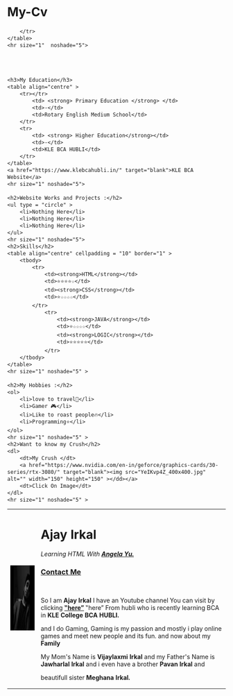# My-Cv

<!DOCTYPE html>
<html lang="en">
<head>
    <meta charset="UTF-8">
    <meta name="viewport" content="width=device-width, initial-scale=1.0">
    <title>☆My Personal Website☆</title>
</head>
<body>
    <table cellspacing="20" >
        <tr>
            <td><img src="pp.jpg" alt="Image Not available " srcset=""  width="150" height="150" >
                </td>
                <td><h1>Ajay Irkal </h1><p> <em> Learning HTML With <a href="https://en.wikipedia.org/wiki/Angela_Yu_Chien" target="blank"><strong>Angela Yu.</strong> </em></a></p>
                    <a href="contact.html" target="blank"><h3>Contact Me</h3></a><br>
                    <p>So I am <strong>Ajay Irkal</strong> I have an Youtube channel  You can visit by clicking <a href="https://www.youtube.com/channel/UCmsAJwNM3gjgmXzKvlKSlmg?view_as=subscriber" target="blank"><strong>‟here”</strong></a> ‟here” From hubli who is recently learning BCA in <strong> KLE College BCA HUBLI. </strong> <p>and I do Gaming, 
                     Gaming is my passion and mostly i play online games and meet new people and its fun. and now about my <strong>Family </strong> <p> My Mom's Name is <strong>
                     Vijaylaxmi Irkal</strong> and my Father's Name is <strong>Jawharlal Irkal</strong> and i even have a brother <strong>Pavan Irkal</strong> and <p> 
                    beautifull sister <strong>Meghana Irkal.</strong> </p>
                    </td>

                
        </tr>
    </table>
    <hr size="1"  noshade="5">
    
    
    
    
    <h3>My Education</h3>
    <table align="centre" >
        <tr></tr>
            <td> <strong> Primary Education </strong> </td>
            <td>-</td>
            <td>Rotary English Medium School</td>
        </tr>
        <tr>
            <td> <strong> Higher Education</strong></td>
            <td>-</td>
            <td>KLE BCA HUBLI</td>
        </tr>
    </table>
    <a href="https://www.klebcahubli.in/" target="blank">KLE BCA Website</a>
    <hr size="1" noshade="5">
    
    <h2>Website Works and Projects :</h2>
    <ul type = "circle" >
        <li>Nothing Here</li>
        <li>Nothing Here</li>
        <li>Nothing Here</li>
    </ul>
    <hr size="1" noshade="5">
    <h2>Skills</h2>
    <table align="centre" cellpadding = "10" border="1" >
        <tbody>
            <tr>
                <td><strong>HTML</strong></td>
                <td>⭐⭐⭐⭐☆</td>
                <td><strong>CSS</strong></td>
                <td>⭐☆☆☆☆</td>
            </tr>
                <tr>
                    <td><strong>JAVA</strong></td>
                    <td>⭐☆☆☆☆</td>
                    <td><strong>LOGIC</strong></td>
                    <td>⭐⭐⭐⭐⭐</td>
                </tr>
        </tbody>
    </table>
    <hr size="1" noshade="5" >
    
    <h2>My Hobbies :</h2>
    <ol>
        <li>love to travel🛫</li>
        <li>Gamer 🎮</li>
        <li>Like to roast people🔥</li>
        <li>Programming⭐</li>
    </ol>
    <hr size="1" noshade="5" >
    <h2>Want to know my Crush</h2>
    <dl>
        <dt>My Crush </dt>
        <a href="https://www.nvidia.com/en-in/geforce/graphics-cards/30-series/rtx-3080/" target="blank"><img src="YeIKvp4Z_400x400.jpg" alt="" width="150" height="150" ></dd></a>
        <dt>Click On Image</dt>
    </dl>
    <hr size="1" noshade="5" >





</body> 
</html>
